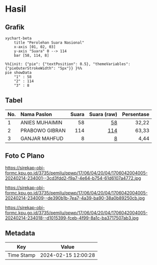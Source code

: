 # Hasil

## Grafik

```mermaid
xychart-beta
    title "Perolehan Suara Nasional"
    x-axis [01, 02, 03]
    y-axis "Suara" 0 --> 114
    bar [58, 114, 8]
```

```mermaid
%%{init: {"pie": {"textPosition": 0.5}, "themeVariables": {"pieOuterStrokeWidth": "5px"}} }%%
pie showData
    "1" : 58
    "2" : 114
    "3" : 8
```

## Tabel

| No. | Nama Paslon    | Suara | Suara (raw) | Persentase |
|:--- |:-------------- | -----:| -----------:| ----------:|
| 1   | ANIES MUHAIMIN | 58    | [58][p-1]   | 32,22      |
| 2   | PRABOWO GIBRAN | 114   | [114][p-2]  | 63,33      |
| 3   | GANJAR MAHFUD  | 8     | [8][p-3]    | 4,44       |


[p-1]: https://github.com/gigit-pemilu/pemilu-2024/blob/main/pilpres/hitung-suara/sub/17-bengkulu/sub/06-muko-muko/sub/04-pondok-suguh/sub/2004-tunggang/sub/005-tps/sub/paslon-1.txt
[p-2]: https://github.com/gigit-pemilu/pemilu-2024/blob/main/pilpres/hitung-suara/sub/17-bengkulu/sub/06-muko-muko/sub/04-pondok-suguh/sub/2004-tunggang/sub/005-tps/sub/paslon-2.txt
[p-3]: https://github.com/gigit-pemilu/pemilu-2024/blob/main/pilpres/hitung-suara/sub/17-bengkulu/sub/06-muko-muko/sub/04-pondok-suguh/sub/2004-tunggang/sub/005-tps/sub/paslon-3.txt

## Foto C Plano

https://sirekap-obj-formc.kpu.go.id/3735/pemilu/ppwp/17/06/04/20/04/1706042004005-20240214-234001--3cd3fdd2-f9a7-4e64-b754-61d6107a4772.jpg

https://sirekap-obj-formc.kpu.go.id/3735/pemilu/ppwp/17/06/04/20/04/1706042004005-20240214-234009--de390b1b-7ea7-4a39-ba90-38a0b89250cb.jpg

https://sirekap-obj-formc.kpu.go.id/3735/pemilu/ppwp/17/06/04/20/04/1706042004005-20240214-234018--d1015399-fceb-4f99-8a1c-ba3717507ab3.jpg


## Metadata

| Key        | Value               |
| ---------- | ------------------- |
| Time Stamp | 2024-02-15 12:00:28 |



